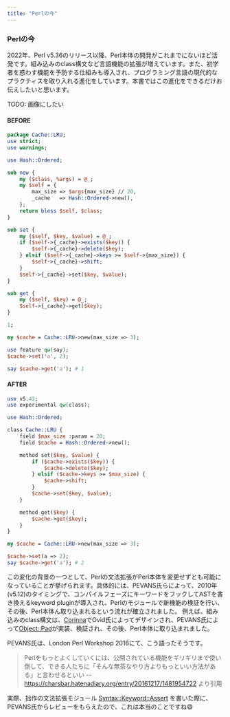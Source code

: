 ```yaml
---
title: "Perlの今"
---
```


### Perlの今

2022年、Perl v5.36のリリース以降、Perl本体の開発がこれまでにないほど活発です。組み込みのclass構文など言語機能の拡張が増えています。また、初学者を惑わす機能を予防する仕組みも導入され、プログラミング言語の現代的なプラクティスを取り入れる進化をしています。本書ではこの進化をできるだけお伝えしたいと思います。


TODO: 画像にしたい

#### BEFORE

```perl
package Cache::LRU;
use strict;
use warnings;

use Hash::Ordered;

sub new {
    my ($class, %args) = @_;
    my $self = {
        max_size => $args{max_size} // 20,
        _cache   => Hash::Ordered->new(),
    };
    return bless $self, $class;
}

sub set {
    my ($self, $key, $value) = @_;
    if ($self->{_cache}->exists($key)) {
        $self->{_cache}->delete($key);
    } elsif ($self->{_cache}->keys >= $self->{max_size}) {
        $self->{_cache}->shift;
    }
    $self->{_cache}->set($key, $value);
}

sub get {
    my ($self, $key) = @_;
    $self->{_cache}->get($key);
}

1;

my $cache = Cache::LRU->new(max_size => 3);

use feature qw(say);
$cache->set('a', 2);

say $cache->get('a'); # 1
```

#### AFTER

```perl
use v5.42;
use experimental qw(class);

use Hash::Ordered;

class Cache::LRU {
    field $max_size :param = 20;
    field $cache = Hash::Ordered->new();

    method set($key, $value) {
        if ($cache->exists($key)) {
            $cache->delete($key);
        } elsif ($cache->keys >= $max_size) {
            $cache->shift;
        }
        $cache->set($key, $value);
    }

    method get($key) {
        $cache->get($key);
    }
}

my $cache = Cache::LRU->new(max_size => 3);

$cache->set(a => 2);
say $cache->get('a'); # 2
```

この変化の背景の一つとして、Perlの文法拡張がPerl本体を変更せずとも可能になっていることが挙げられます。具体的には、PEVANS氏らによって、2010年(v5.12)のタイミングで、コンパイルフェーズにキーワードをフックしてASTを書き換えるkeyword pluginが導入され、Perlのモジュールで新機能の検証を行い、その後、Perl本体ん取り込まれるという流れが確立されました。
例えば、組み込みのclass構文は、[Corinna](https://github.com/Perl-Apollo/Corinna)でOvid氏によってデザインされ、PEVANS氏によって[Object::Pad](https://metacpan.org/pod/Object::Pad)が実装、検証され、その後、Perl本体に取り込まれました。

PEVANS氏は、London Perl Workshop 2016にて、こう語ったそうです。

> Perlをもっとよくしていくには、公開されている機能をギリギリまで使い倒して、できる人たちに「そんな無茶なやり方よりもっといい方法がある」と言わせるといい
> -- https://charsbar.hatenadiary.org/entry/20161217/1481954722 より引用

実際、拙作の文法拡張モジュール [Syntax::Keyword::Assert](https://metacpan.org/pod/Syntax::Keyword::Assert) を書いた際に、PEVANS氏からレビューをもらえたので、これは本当のことですね😄
